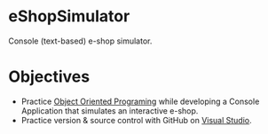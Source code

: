 # eShopSimulator

Console (text-based) e-shop simulator.

# Objectives
<ul>
  <li>
  Practice <a href="https://docs.microsoft.com/en-us/dotnet/csharp/fundamentals/tutorials/oop" target="blank">Object Oriented Programing</a> while developing 
  a Console Application that simulates an interactive e-shop.
  </li>
  <li>
  Practice version & source control with GitHub on <a href="https://visualstudio.microsoft.com/vs/github/" target="blank">Visual Studio</a>.
  </li>
<ul>
